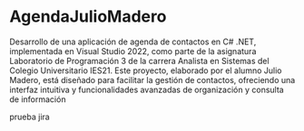 # AgendaJulioMadero

Desarrollo de una aplicación de agenda de contactos en C# .NET, implementada en Visual Studio 2022, como parte de la asignatura Laboratorio de Programación 3 de la carrera Analista en Sistemas del Colegio Universitario IES21. Este proyecto, elaborado por el alumno Julio Madero, está diseñado para facilitar la gestión de contactos, ofreciendo una interfaz intuitiva y funcionalidades avanzadas de organización y consulta de información



prueba jira
